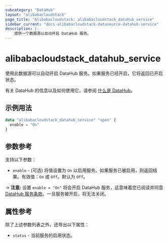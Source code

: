 ```yaml
---
subcategory: "DataHub"
layout: "alibabacloudstack"
page_title: "Alibabacloudstack: alibabacloudstack_datahub_service"
sidebar_current: "docs-alibabacloudstack-datasource-datahub-service"
description: |-
    提供一个数据源以自动开启 DataHub 服务。
---
```


# alibabacloudstack_datahub_service

使用此数据源可以自动开启 DataHub 服务。如果服务已经开启，它将返回已开启状态。

有关 DataHub 的信息以及如何使用它，请参阅 [什么是 DataHub](https://help.aliyun.com/product/53345.html)。



## 示例用法

```terraform
data "alibabacloudstack_datahub_service" "open" {
  enable = "On"
}
```

## 参数参考

支持以下参数：

* `enable` - (可选) 将值设置为 `On` 以启用服务。如果服务已被启用，则返回结果。有效值：`On` 或 `Off`。默认为 `Off`。

-> **注意:** 设置 `enable = "On"` 将会开启 DataHub 服务，这意味着您已阅读并同意 [DataHub 服务条款](https://help.aliyun.com/document_detail/158927.html)。一旦服务被开启，将无法关闭。

## 属性参考

除了上述参数列表之外，还导出以下属性：

* `status` - 当前服务的启用状态。